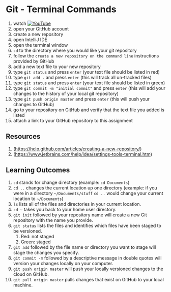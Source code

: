 # Git - Terminal Commands

1. watch [![YouTube](https://i.ytimg.com/vi/yTt0-NBHQ4s/default.jpg)](https://www.youtube.com/watch?v=yTt0-NBHQ4s)
2. open your GitHub account
3. create a new repository 
4. open IntelliJ IDE
5. open the terminal window 
6. `cd` to the directory where you would like your git repository
7. follow the `create a new repository on the command line` instructions provided by GitHub
8. add a new text file to your new repository
9. type `git status` and press `enter` (your text file should be listed in red)
10. type `git add .` and press `enter` (this will track all un-tracked files)
11. type `git status` and press `enter` (your text file should be listed in green)
12. type `git commit -m "initial commit"` and press `enter` (this will add your changes to the history of your local git repository)
13. type `git push origin master` and press `enter` (this will push your changes to GitHub)
14. go to your repository on GitHub and verify that the text file you added is listed
15. attach a link to your GitHub repository to this assignment

## Resources
1. (https://help.github.com/articles/creating-a-new-repository/)
2. (https://www.jetbrains.com/help/idea/settings-tools-terminal.htm)

## Learning Outcomes 
1. `cd` stands for change directory (example: `cd Documents`)
1. `cd ..` changes the current location up one directory (example: if you were in a directory `~/Documents/stuff` `cd ..` would change your current location to `~/Documents`)
1. `ls` lists all of the files and directories in your current location. 
1. `cd ~` takes you back to your home user directory.  
1. `git init` followed by your repository name will create a new Git repository with the name you provide. 
1. `git status` lists the files and identifies which files have been staged to be versioned.  
    1. Red: not staged
    2. Green: staged
1. `git add` followed by the file name or directory you want to stage will stage the changes you specify.  
1. `git commit -m` followed by a descriptive message in double quotes will version your changes locally on your computer.  
1. `git push origin master` will push your locally versioned changes to the cloud on GitHub.
1. `git pull origin master` pulls changes that exist on GitHub to your local machine.  
